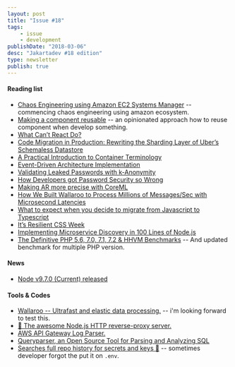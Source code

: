 ```yaml
---
layout: post
title: "Issue #18"
tags:
    - issue
    - development
publishDate: "2018-03-06"
desc: "Jakartadev #18 edition"
type: newsletter
publish: true
---
```


#### Reading list
- [Chaos Engineering using Amazon EC2 Systems Manager](https://hackernoon.com/chaos-engineering-using-amazon-ec2-systems-manager-5278e0bc8482?utm_source=jakartadev) -- commencing chaos engineering using amazon ecosystem.
- [Making a component reusable](https://blog.yld.io/2018/02/19/reuse/?utm_source=jakartadev) -- an opinionated approach how to reuse component when develop something.
- [What Can’t React Do?](https://blog.algolia.com/what-cant-react-do/?utm_source=jakartadev)
- [Code Migration in Production: Rewriting the Sharding Layer of Uber’s Schemaless Datastore](https://eng.uber.com/schemaless-rewrite/?utm_source=jakartadev)
- [A Practical Introduction to Container Terminology](https://developers.redhat.com/blog/2018/02/22/container-terminology-practical-introduction/?utm_source=jakartadev)
- [Event-Driven Architecture Implementation](https://hackernoon.com/event-driven-architecture-implementation-140c51820845?utm_source=jakartadev)
- [Validating Leaked Passwords with k-Anonymity](https://blog.cloudflare.com/validating-leaked-passwords-with-k-anonymity/?utm_source=jakartadev)
- [How Developers got Password Security so Wrong](https://blog.cloudflare.com/how-developers-got-password-security-so-wrong/?utm_source=jakartadev)
- [Making AR more precise with CoreML](https://www.novoda.com/blog/arkit-coreml/?utm_source=jakartadev)
- [How We Built Wallaroo to Process Millions of Messages/Sec with Microsecond Latencies](https://blog.wallaroolabs.com/2018/02/how-we-built-wallaroo-to-process-millions-of-messages/sec-with-microsecond-latencies/?utm_source=jakartadevorg)
- [What to expect when you decide to migrate from Javascript to Typescript](https://advancedweb.hu/2018/02/27/21_first_impressions_typescript/?utm_source=jakartadev)
- [It’s Resilient CSS Week](https://hacks.mozilla.org/2018/02/its-resilient-css-week/?utm_source=jakartadev)
- [Implementing Microservice Discovery in 100 Lines of Node.js ](https://github.com/asyncanup/vasco/blob/33b878b3ae43f2c75197ea3e93afa0876ce990de/vasco-talk.pdf)
- [The Definitive PHP 5.6, 7.0, 7.1, 7.2 & HHVM Benchmarks](https://kinsta.com/blog/php-7-hhvm-benchmarks/?utm_source=jakartadev) -- And updated benchmark for multiple PHP version.

#### News
- [Node v9.7.0 (Current) released](https://nodejs.org/en/blog/release/v9.7.0/)


#### Tools & Codes
- [Wallaroo -- Ultrafast and elastic data processing.](https://github.com/wallaroolabs/wallaroo) -- i'm looking forward to test this.
- [🚀 The awesome Node.js HTTP reverse-proxy server.](https://github.com/ethanent/coroute)
- [AWS API Gateway Log Parser.](https://github.com/sahilnarain/aws-api-gateway-log-parser)
- [Queryparser, an Open Source Tool for Parsing and Analyzing SQL](https://eng.uber.com/queryparser/)
- [Searches full repo history for secrets and keys 🔑](https://github.com/zricethezav/gitleaks) -- sometimes developer forgot the put it on `.env`.
